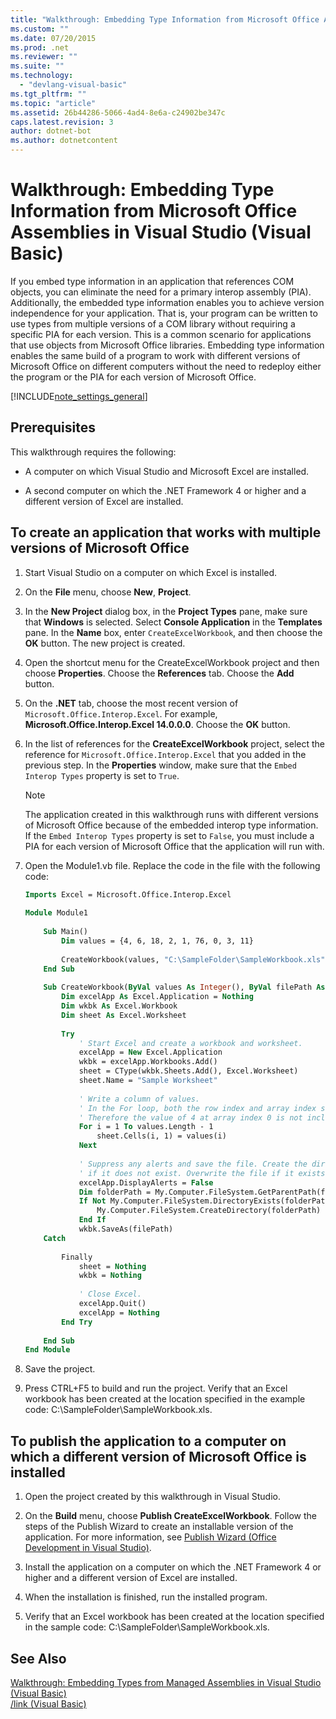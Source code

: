 ```yaml
---
title: "Walkthrough: Embedding Type Information from Microsoft Office Assemblies in Visual Studio (Visual Basic)"
ms.custom: ""
ms.date: 07/20/2015
ms.prod: .net
ms.reviewer: ""
ms.suite: ""
ms.technology: 
  - "devlang-visual-basic"
ms.tgt_pltfrm: ""
ms.topic: "article"
ms.assetid: 26b44286-5066-4ad4-8e6a-c24902be347c
caps.latest.revision: 3
author: dotnet-bot
ms.author: dotnetcontent
---
```

# Walkthrough: Embedding Type Information from Microsoft Office Assemblies in Visual Studio (Visual Basic)
If you embed type information in an application that references COM objects, you can eliminate the need for a primary interop assembly (PIA). Additionally, the embedded type information enables you to achieve version independence for your application. That is, your program can be written to use types from multiple versions of a COM library without requiring a specific PIA for each version. This is a common scenario for applications that use objects from Microsoft Office libraries. Embedding type information enables the same build of a program to work with different versions of Microsoft Office on different computers without the need to redeploy either the program or the PIA for each version of Microsoft Office.  
  
[!INCLUDE[note_settings_general](~/includes/note-settings-general-md.md)]  
  
## Prerequisites  
 This walkthrough requires the following:  
  
-   A computer on which Visual Studio and Microsoft Excel are installed.  
  
-   A second computer on which the .NET Framework 4 or higher and a different version of Excel are installed.  
  
##  <a name="BKMK_createapp"></a> To create an application that works with multiple versions of Microsoft Office  
  
1.  Start Visual Studio on a computer on which Excel is installed.  
  
2.  On the **File** menu, choose **New**, **Project**.  
  
3.  In the **New Project** dialog box, in the **Project Types** pane, make sure that **Windows** is selected. Select **Console Application** in the **Templates** pane. In the **Name** box, enter `CreateExcelWorkbook`, and then choose the **OK** button. The new project is created.  
  
4.  Open the shortcut menu for the CreateExcelWorkbook project and then choose **Properties**. Choose the **References** tab. Choose the **Add** button.  
  
5.  On the **.NET** tab, choose the most recent version of `Microsoft.Office.Interop.Excel`. For example, **Microsoft.Office.Interop.Excel 14.0.0.0**. Choose the **OK** button.  
  
6.  In the list of references for the **CreateExcelWorkbook** project, select the reference for `Microsoft.Office.Interop.Excel` that you added in the previous step. In the **Properties** window, make sure that the `Embed Interop Types` property is set to `True`.  
  
    > [!NOTE]
    >  The application created in this walkthrough runs with different versions of Microsoft Office because of the embedded interop type information. If the `Embed Interop Types` property is set to `False`, you must include a PIA for each version of Microsoft Office that the application will run with.  
  
7.  Open the Module1.vb file. Replace the code in the file with the following code:  
  
    ```vb  
    Imports Excel = Microsoft.Office.Interop.Excel  
  
    Module Module1  
  
        Sub Main()  
            Dim values = {4, 6, 18, 2, 1, 76, 0, 3, 11}  
  
            CreateWorkbook(values, "C:\SampleFolder\SampleWorkbook.xls")  
        End Sub  
  
        Sub CreateWorkbook(ByVal values As Integer(), ByVal filePath As String)  
            Dim excelApp As Excel.Application = Nothing  
            Dim wkbk As Excel.Workbook  
            Dim sheet As Excel.Worksheet  
  
            Try  
                ' Start Excel and create a workbook and worksheet.  
                excelApp = New Excel.Application  
                wkbk = excelApp.Workbooks.Add()  
                sheet = CType(wkbk.Sheets.Add(), Excel.Worksheet)  
                sheet.Name = "Sample Worksheet"  
  
                ' Write a column of values.  
                ' In the For loop, both the row index and array index start at 1.  
                ' Therefore the value of 4 at array index 0 is not included.  
                For i = 1 To values.Length - 1  
                    sheet.Cells(i, 1) = values(i)  
                Next  
  
                ' Suppress any alerts and save the file. Create the directory   
                ' if it does not exist. Overwrite the file if it exists.  
                excelApp.DisplayAlerts = False  
                Dim folderPath = My.Computer.FileSystem.GetParentPath(filePath)  
                If Not My.Computer.FileSystem.DirectoryExists(folderPath) Then  
                    My.Computer.FileSystem.CreateDirectory(folderPath)  
                End If  
                wkbk.SaveAs(filePath)  
    	Catch  
  
            Finally  
                sheet = Nothing  
                wkbk = Nothing  
  
                ' Close Excel.  
                excelApp.Quit()  
                excelApp = Nothing  
            End Try  
  
        End Sub  
    End Module  
    ```  
  
8.  Save the project.  
  
9. Press CTRL+F5 to build and run the project. Verify that an Excel workbook has been created at the location specified in the example code: C:\SampleFolder\SampleWorkbook.xls.  
  
##  <a name="BKMK_publishapp"></a> To publish the application to a computer on which a different version of Microsoft Office is installed  
  
1.  Open the project created by this walkthrough in Visual Studio.  
  
2.  On the **Build** menu, choose **Publish CreateExcelWorkbook**. Follow the steps of the Publish Wizard to create an installable version of the application. For more information, see [Publish Wizard (Office Development in Visual Studio)](https://msdn.microsoft.com/library/bb625071).  
  
3.  Install the application on a computer on which the .NET Framework 4 or higher and a different version of Excel are installed.  
  
4.  When the installation is finished, run the installed program.  
  
5.  Verify that an Excel workbook has been created at the location specified in the sample code: C:\SampleFolder\SampleWorkbook.xls.  
  
## See Also  
 [Walkthrough: Embedding Types from Managed Assemblies in Visual Studio (Visual Basic)](../../../../visual-basic/programming-guide/concepts/assemblies-gac/walkthrough-embedding-types-from-managed-assemblies-in-vs.md)   
 [/link (Visual Basic)](../../../../visual-basic/reference/command-line-compiler/link.md)
